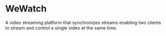# WeWatch

 A video streaming platform that synchronizes streams enabling two clients to stream and control a single video at the same time.
